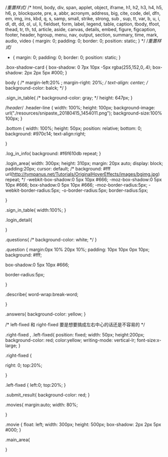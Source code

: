 /*重置样式*/
/*
html, body, div, span, applet, object, iframe, h1, h2, h3, h4, h5, h6, p, blockquote, pre, a, abbr,
acronym, address, big, cite, code, del, dfn, em, img, ins, kbd, q, s, samp, small, strike, strong, sub
, sup, tt, var, b, u, i, dl, dt, dd, ol, ul, li, fieldset, form, label, legend, table, caption, tbody,
tfoot, thead, tr, th, td, article, aside, canvas, details, embed, figure, figcaption, footer, header,
hgroup, menu, nav, output, section, summary, time, mark, audio, video {
    margin: 0;
    padding: 0;
    border: 0;
    position: static;
}
*/
/*重置样式*/

* {
    margin: 0;
    padding: 0;
    border: 0;
    position: static;
    }

.box-shadow-card {
    box-shadow: 0 7px 10px -5px rgba(255,152,0,.4);
    box-shadow: 2px 2px 5px #000;
}

body {
  /*
  margin-left:20% ;
  margin-right: 20%;
  */
  text-align: center;
  /*
  background-color: balck;
  */
}

.sign_in_table{
  /*
  background-color: gray;
  */
  height: 647px;
}

/*header*/
.header-line {
    width: 100%;
    height: 100px;
    background-image: url("./resources/snipaste_20180415_1454011.png");
    background-size:100% 100px;
}

.bottom {
  width: 100%;
  height: 50px;
  position: relative;
  bottom: 0;
  background: #970c14;
  text-align:right;

}

.log_in_info{
  background: #f6f610db repeat;
}

.login_area{
  width: 300px;
  height: 310px;
  margin: 20px auto;
  display: block;
  padding:20px;
  cursor: default;
  /*
  background: #fff url(http://tympanus.net/Tutorials/OriginalHoverEffects/images/bgimg.jpg) repeat;
  */
  -webkit-box-shadow:0 5px 10px #666; 
  -moz-box-shadow:0 5px 10px #666;
  box-shadow:0 5px 10px #666;
  -moz-border-radius:5px;
  -webkit-border-radius:5px;
  -o-border-radius:5px;
  border-radius:5px; 

}

.sign_in_table{
  width:100%;
}

.login_detail{

}

.questions{
  /*
  background-color: white;
  */
}

.question {
  margin:0px 10% 20px 10%;
  padding: 10px 10px 0px 10px;
  background: #fff;


  box-shadow:0 5px 10px #666;

  border-radius:5px;

}

.describe{
    word-wrap:break-word;


}

.answers{
  background-color: yellow;
}

/*
left-fixed 和 right-fixed
要是想要搞成左右中心的话还是不容易的
*/

.right-fixed , .left-fixed{
  position: fixed;
  width: 50px;
  height:200px; 
  background-color: red;
  color:yellow;
  writing-mode: vertical-lr;
  font-size:x-large;
}

.right-fixed {

  right: 0;
  top:20%;


}

.left-fixed {
  left:0;
  top:20%;
}

.submit_result{
  background-color: red;
}

.movies{
  margin:auto;
  width: 80%;

}

.movie {
    float: left;
    width: 300px;
    height: 500px;
    box-shadow: 2px 2px 5px #000;
}

.main_area{

}